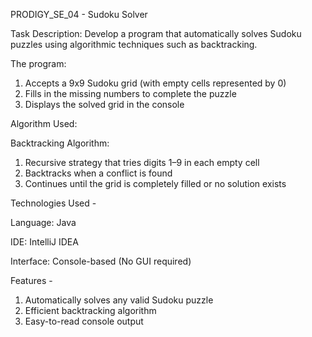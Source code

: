 PRODIGY_SE_04 - Sudoku Solver

Task Description: 
Develop a program that automatically solves Sudoku puzzles using algorithmic techniques such as backtracking.

The program:

1. Accepts a 9x9 Sudoku grid (with empty cells represented by 0)
2. Fills in the missing numbers to complete the puzzle
3. Displays the solved grid in the console

Algorithm Used:

Backtracking Algorithm: 

1. Recursive strategy that tries digits 1–9 in each empty cell
2. Backtracks when a conflict is found
3. Continues until the grid is completely filled or no solution exists

Technologies Used - 

Language: Java

IDE: IntelliJ IDEA

Interface: Console-based (No GUI required)

Features - 

1. Automatically solves any valid Sudoku puzzle
2. Efficient backtracking algorithm
3. Easy-to-read console output

